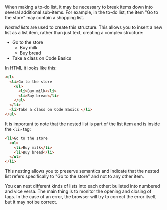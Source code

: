 
When making a to-do list, it may be necessary to break items down into several additional sub-items. For example, in the to-do list, the item "Go to the store" may contain a shopping list.

_Nested lists_ are used to create this structure. This allows you to insert a new list as a list item, rather than just text, creating a complex structure:

<div class="hexlet-basics-example my-3">
  <ul class="m-0">
    <li>Go to the store
      <ul>
        <li>Buy milk</li>
        <li>Buy bread</li>
      </ul>
    </li>
    <li>Take a class on Code Basics </li>
  </ul>
</div>

In HTML it looks like this:

```html
<ul>
  <li>Go to the store
    <ul>
      <li>Buy milk</li>
      <li>Buy bread</li>
    </ul>
  </li>
  <li>Take a class on Code Basics </li>
</ul>
```

It is important to note that the nested list is part of the list item and is inside the `<li>` tag:

```html
<li>Go to the store
  <ul>
    <li>Buy milk</li>
    <li>Buy bread</li>
  </ul>
</li>
```

This nesting allows you to preserve semantics and indicate that the nested list refers specifically to "Go to the store" and not to any other item.

You can nest different kinds of lists into each other: bulleted into numbered and vice versa. The main thing is to monitor the opening and closing of tags. In the case of an error, the browser will try to correct the error itself, but it may not be correct.

